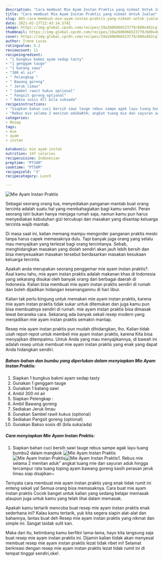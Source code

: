 ```yaml
---
description: "Cara membuat Mie Ayam Instan Praktis yang nikmat Untuk Jualan"
title: "Cara membuat Mie Ayam Instan Praktis yang nikmat Untuk Jualan"
slug: 865-cara-membuat-mie-ayam-instan-praktis-yang-nikmat-untuk-jualan
date: 2021-02-17T22:43:14.574Z
image: https://img-global.cpcdn.com/recipes/19a2606966523779/680x482cq70/mie-ayam-instan-praktis-foto-resep-utama.jpg
thumbnail: https://img-global.cpcdn.com/recipes/19a2606966523779/680x482cq70/mie-ayam-instan-praktis-foto-resep-utama.jpg
cover: https://img-global.cpcdn.com/recipes/19a2606966523779/680x482cq70/mie-ayam-instan-praktis-foto-resep-utama.jpg
author: Irene Lucas
ratingvalue: 4.2
reviewcount: 11
recipeingredient:
- "1 bungkus bakmi ayam sedap tasty"
- "1 genggam tauge"
- "1 batang sawi"
- "300 ml air"
- " Pelengkap "
- " Bawang goreng"
- " Jeruk limau"
- " Sambel rawit kukus optional"
- " Pangsit goreng optional"
- " Bakso sosis dll bila sukaada"
recipeinstructions:
- "Siapkan bahan cuci bersih sawi tauge rebus sampe agak layu tuang bumbu2 dalam mangkok"
- "Rebus mie selama 2 menitan aduk&#34; angkat tuang mie dan sayuran aduk hingga tercampur rata tuang toping ayam bawang goreng kasih perasan jeruk limau siap disajikan~"
categories:
- Resep
tags:
- mie
- ayam
- instan

katakunci: mie ayam instan 
nutrition: 247 calories
recipecuisine: Indonesian
preptime: "PT34M"
cooktime: "PT58M"
recipeyield: "3"
recipecategory: Lunch

---
```



![Mie Ayam Instan Praktis](https://img-global.cpcdn.com/recipes/19a2606966523779/680x482cq70/mie-ayam-instan-praktis-foto-resep-utama.jpg)

Sebagai seorang orang tua, menyediakan panganan mantab buat orang tercinta adalah suatu hal yang membahagiakan bagi kamu sendiri. Peran seorang istri bukan hanya menjaga rumah saja, namun kamu pun harus menyediakan kebutuhan gizi tercukupi dan masakan yang disantap keluarga tercinta wajib mantab.

Di masa  saat ini, kalian memang mampu mengorder panganan praktis meski tanpa harus capek memasaknya dulu. Tapi banyak juga orang yang selalu mau menyajikan yang terlezat bagi orang tercintanya. Sebab, menghidangkan masakan yang diolah sendiri akan jauh lebih bersih dan bisa menyesuaikan masakan tersebut berdasarkan masakan kesukaan keluarga tercinta. 



Apakah anda merupakan seorang penggemar mie ayam instan praktis?. Asal kamu tahu, mie ayam instan praktis adalah makanan khas di Indonesia yang sekarang disukai oleh banyak orang dari berbagai daerah di Indonesia. Kalian bisa membuat mie ayam instan praktis sendiri di rumah dan boleh dijadikan hidangan kesenanganmu di hari libur.

Kalian tak perlu bingung untuk memakan mie ayam instan praktis, karena mie ayam instan praktis tidak sukar untuk ditemukan dan juga kamu pun bisa membuatnya sendiri di rumah. mie ayam instan praktis bisa dimasak lewat beraneka cara. Sekarang ada banyak sekali resep modern yang menjadikan mie ayam instan praktis semakin mantap.

Resep mie ayam instan praktis pun mudah dihidangkan, lho. Kalian tidak usah repot-repot untuk membeli mie ayam instan praktis, karena Kita bisa menyajikan ditempatmu. Untuk Anda yang mau menyajikannya, di bawah ini adalah resep untuk membuat mie ayam instan praktis yang enak yang dapat Anda hidangkan sendiri.

<!--inarticleads1-->

##### Bahan-bahan dan bumbu yang diperlukan dalam menyiapkan Mie Ayam Instan Praktis:

1. Siapkan 1 bungkus bakmi ayam sedap tasty
1. Gunakan 1 genggam tauge
1. Gunakan 1 batang sawi
1. Ambil 300 ml air
1. Siapkan  Pelengkap :
1. Ambil  Bawang goreng
1. Sediakan  Jeruk limau
1. Gunakan  Sambel rawit kukus (optional)
1. Sediakan  Pangsit goreng (optional)
1. Gunakan  Bakso sosis dll (bila suka/ada)




<!--inarticleads2-->

##### Cara menyiapkan Mie Ayam Instan Praktis:

1. Siapkan bahan cuci bersih sawi tauge rebus sampe agak layu tuang bumbu2 dalam mangkok
<img src="https://img-global.cpcdn.com/steps/585f076f2eaadc5b/160x128cq70/mie-ayam-instan-praktis-langkah-memasak-1-foto.jpg" alt="Mie Ayam Instan Praktis"><img src="https://img-global.cpcdn.com/steps/11073c063ca250bc/160x128cq70/mie-ayam-instan-praktis-langkah-memasak-1-foto.jpg" alt="Mie Ayam Instan Praktis"><img src="https://img-global.cpcdn.com/steps/af2430a6b4082cdc/160x128cq70/mie-ayam-instan-praktis-langkah-memasak-1-foto.jpg" alt="Mie Ayam Instan Praktis">1. Rebus mie selama 2 menitan aduk&#34; angkat tuang mie dan sayuran aduk hingga tercampur rata tuang toping ayam bawang goreng kasih perasan jeruk limau siap disajikan~




Ternyata cara membuat mie ayam instan praktis yang enak tidak rumit ini enteng sekali ya! Semua orang bisa memasaknya. Cara buat mie ayam instan praktis Cocok banget untuk kalian yang sedang belajar memasak ataupun juga untuk kamu yang telah lihai dalam memasak.

Apakah kamu tertarik mencoba buat resep mie ayam instan praktis enak sederhana ini? Kalau kamu tertarik, yuk kita segera siapin alat-alat dan bahannya, lantas buat deh Resep mie ayam instan praktis yang nikmat dan simple ini. Sangat taidak sulit kan. 

Maka dari itu, ketimbang kamu berfikir lama-lama, hayo kita langsung saja buat resep mie ayam instan praktis ini. Dijamin kalian tiidak akan menyesal membuat resep mie ayam instan praktis lezat tidak ribet ini! Selamat berkreasi dengan resep mie ayam instan praktis lezat tidak rumit ini di tempat tinggal sendiri,oke!.

